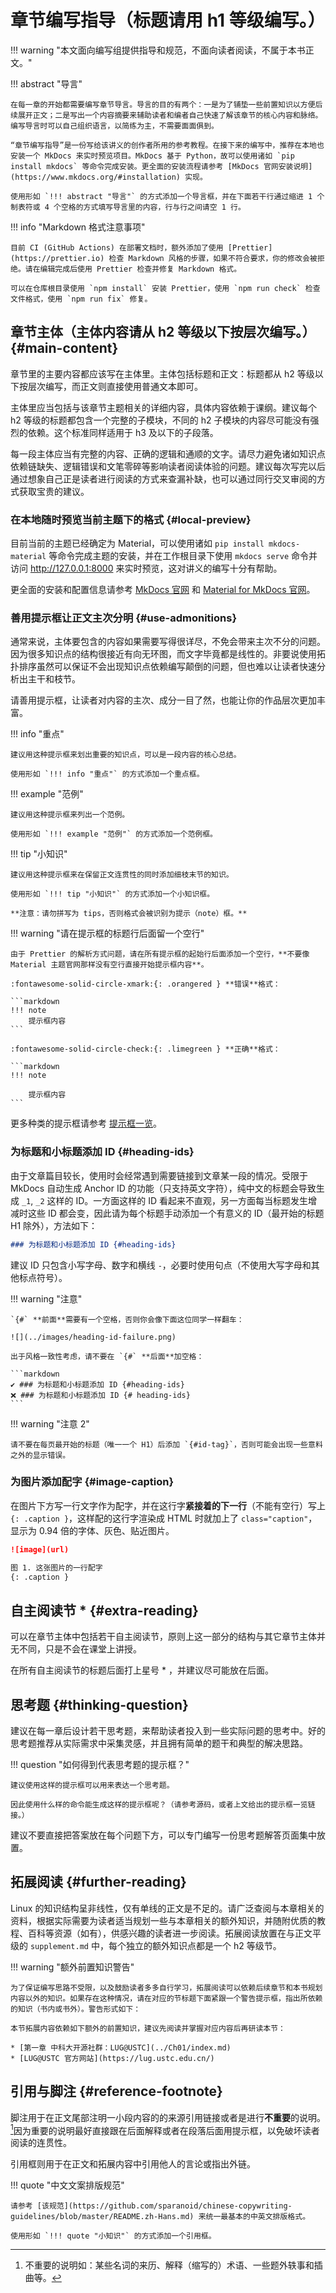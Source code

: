 # 章节编写指导（标题请用 h1 等级编写。）

!!! warning "本文面向编写组提供指导和规范，不面向读者阅读，不属于本书正文。"

!!! abstract "导言"

    在每一章的开始都需要编写章节导言。导言的目的有两个：一是为了铺垫一些前置知识以方便后续展开正文；二是写出一个内容摘要来辅助读者和编者自己快速了解该章节的核心内容和脉络。编写导言时可以自己组织语言，以简练为主，不需要面面俱到。

    “章节编写指导”是一份写给该讲义的创作者所用的参考教程。在接下来的编写中，推荐在本地也安装一个 MkDocs 来实时预览项目。MkDocs 基于 Python，故可以使用诸如 `pip install mkdocs` 等命令完成安装。更全面的安装流程请参考 [MkDocs 官网安装说明](https://www.mkdocs.org/#installation) 实现。

    使用形如 `!!! abstract "导言"` 的方式添加一个导言框，并在下面若干行通过缩进 1 个制表符或 4 个空格的方式填写导言里的内容，行与行之间请空 1 行。

!!! info "Markdown 格式注意事项"

    目前 CI (GitHub Actions) 在部署文档时，额外添加了使用 [Prettier](https://prettier.io) 检查 Markdown 风格的步骤，如果不符合要求，你的修改会被拒绝。请在编辑完成后使用 Prettier 检查并修复 Markdown 格式。

    可以在仓库根目录使用 `npm install` 安装 Prettier，使用 `npm run check` 检查文件格式，使用 `npm run fix` 修复。

## 章节主体（主体内容请从 h2 等级以下按层次编写。） {#main-content}

章节里的主要内容都应该写在主体里。主体包括标题和正文：标题都从 h2 等级以下按层次编写，而正文则直接使用普通文本即可。

主体里应当包括与该章节主题相关的详细内容，具体内容依赖于课纲。建议每个 h2 等级的标题都包含一个完整的子模块，不同的 h2 子模块的内容尽可能没有强烈的依赖。这个标准同样适用于 h3 及以下的子段落。

每一段主体应当有完整的内容、正确的逻辑和通顺的文字。请尽力避免诸如知识点依赖链缺失、逻辑错误和文笔零碎等影响读者阅读体验的问题。建议每次写完以后通过想象自己正是读者进行阅读的方式来查漏补缺，也可以通过同行交叉审阅的方式获取宝贵的建议。

### 在本地随时预览当前主题下的格式 {#local-preview}

目前当前的主题已经确定为 Material，可以使用诸如 `pip install mkdocs-material` 等命令完成主题的安装，并在工作根目录下使用 `mkdocs serve` 命令并访问 <http://127.0.0.1:8000> 来实时预览，这对讲义的编写十分有帮助。

更全面的安装和配置信息请参考 [MkDocs 官网](https://www.mkdocs.org) 和 [Material for MkDocs 官网](https://squidfunk.github.io/mkdocs-material/)。

### 善用提示框让正文主次分明 {#use-admonitions}

通常来说，主体要包含的内容如果需要写得很详尽，不免会带来主次不分的问题。因为很多知识点的结构很接近有向无环图，而文字毕竟都是线性的。非要说使用拓扑排序虽然可以保证不会出现知识点依赖编写颠倒的问题，但也难以让读者快速分析出主干和枝节。

请善用提示框，让读者对内容的主次、成分一目了然，也能让你的作品层次更加丰富。

!!! info "重点"

    建议用这种提示框来划出重要的知识点，可以是一段内容的核心总结。

    使用形如 `!!! info "重点"` 的方式添加一个重点框。

!!! example "范例"

    建议用这种提示框来列出一个范例。

    使用形如 `!!! example "范例"` 的方式添加一个范例框。

!!! tip "小知识"

    建议用这种提示框来在保留正文连贯性的同时添加细枝末节的知识。

    使用形如 `!!! tip "小知识"` 的方式添加一个小知识框。

    **注意：请勿拼写为 tips，否则格式会被识别为提示（note）框。**

!!! warning "请在提示框的标题行后面留一个空行"

    由于 Prettier 的解析方式问题，请在所有提示框的起始行后面添加一个空行，**不要像 Material 主题官网那样没有空行直接开始提示框内容**。

    :fontawesome-solid-circle-xmark:{: .orangered } **错误**格式：

    ```markdown
    !!! note
        提示框内容
    ```

    :fontawesome-solid-circle-check:{: .limegreen } **正确**格式：

    ```markdown
    !!! note

        提示框内容
    ```

更多种类的提示框请参考 [提示框一览](https://squidfunk.github.io/mkdocs-material/reference/admonitions/)。

### 为标题和小标题添加 ID {#heading-ids}

由于文章篇目较长，使用时会经常遇到需要链接到文章某一段的情况。受限于 MkDocs 自动生成 Anchor ID 的功能（只支持英文字符），纯中文的标题会导致生成 `_1`, `_2` 这样的 ID。一方面这样的 ID 看起来不直观，另一方面每当标题发生增减时这些 ID 都会变，因此请为每个标题手动添加一个有意义的 ID（最开始的标题 H1 除外），方法如下：

```markdown
### 为标题和小标题添加 ID {#heading-ids}
```

建议 ID 只包含小写字母、数字和横线 `-`，必要时使用句点（不使用大写字母和其他标点符号）。

!!! warning "注意"

    `{#` **前面**需要有一个空格，否则你会像下面这位同学一样翻车：

    ![](../images/heading-id-failure.png)

    出于风格一致性考虑，请不要在 `{#` **后面**加空格：

    ```markdown
    ✔ ### 为标题和小标题添加 ID {#heading-ids}
    ❌ ### 为标题和小标题添加 ID {# heading-ids}
    ```

!!! warning "注意 2"

    请不要在每页最开始的标题（唯一一个 H1）后添加 `{#id-tag}`，否则可能会出现一些意料之外的显示错误。

### 为图片添加配字 {#image-caption}

在图片下方写一行文字作为配字，并在这行字**紧接着的下一行**（不能有空行）写上 `{: .caption }`，这样配的这行字渲染成 HTML 时就加上了 `class="caption"`，显示为 0.94 倍的字体、灰色、贴近图片。

```markdown
![image](url)

图 1. 这张图片的一行配字
{: .caption }
```

## 自主阅读节 \* {#extra-reading}

可以在章节主体中包括若干自主阅读节，原则上这一部分的结构与其它章节主体并无不同，只是不会在课堂上讲授。

在所有自主阅读节的标题后面打上星号 \* ，并建议尽可能放在后面。

## 思考题 {#thinking-question}

建议在每一章后设计若干思考题，来帮助读者投入到一些实际问题的思考中。好的思考题推荐从实际需求中采集灵感，并且拥有简单的题干和典型的解决思路。

!!! question "如何得到代表思考题的提示框？"

    建议使用这样的提示框可以用来表达一个思考题。

    因此使用什么样的命令能生成这样的提示框呢？（请参考源码，或者上文给出的提示框一览链接。）

建议不要直接把答案放在每个问题下方，可以专门编写一份思考题解答页面集中放置。

## 拓展阅读 {#further-reading}

Linux 的知识结构呈非线性，仅有单线的正文是不足的。请广泛查阅与本章相关的资料，根据实际需要为读者适当规划一些与本章相关的额外知识，并随附优质的教程、百科等资源（如有），供感兴趣的读者进一步阅读。拓展阅读放置在与正文平级的 `supplement.md` 中，每个独立的额外知识点都是一个 h2 等级节。

!!! warning "额外前置知识警告"

    为了保证编写思路不受限，以及鼓励读者多多自行学习，拓展阅读可以依赖后续章节和本书规划内容以外的知识。如果存在这种情况，请在对应的节标题下面紧跟一个警告提示框，指出所依赖的知识（书内或书外）。警告形式如下：

    本节拓展内容依赖如下额外的前置知识，建议先阅读并掌握对应内容后再研读本节：

    * [第一章 中科大开源社群：LUG@USTC](../Ch01/index.md)
    * [LUG@USTC 官方网站](https://lug.ustc.edu.cn/)

## 引用与脚注 {#reference-footnote}

脚注用于在正文尾部注明一小段内容的的来源引用链接或者是进行**不重要**的说明。[^1]因为重要的说明最好直接跟在后面解释或者在段落后面用提示框，以免破坏读者阅读的连贯性。

引用框则用于在正文和拓展内容中引用他人的言论或指出外链。

!!! quote "中文文案排版规范"

    请参考 [该规范](https://github.com/sparanoid/chinese-copywriting-guidelines/blob/master/README.zh-Hans.md) 来统一最基本的中英文排版格式。

    使用形如 `!!! quote "小知识"` 的方式添加一个引用框。

[^1]: 不重要的说明如：某些名词的来历、解释（缩写的）术语、一些题外轶事和插曲等。
